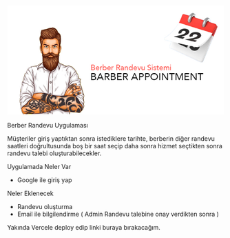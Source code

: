 ![alt text](https://github.com/agkayacaner/next-barber/blob/main/public/cover.jpg)

Berber Randevu Uygulaması

Müşteriler giriş yaptıktan sonra istediklere tarihte, berberin diğer randevu saatleri doğrultusunda boş bir saat seçip daha sonra hizmet seçtikten sonra randevu talebi oluşturabilecekler.

Uygulamada Neler Var

- Google ile giriş yap

Neler Eklenecek

- Randevu oluşturma
- Email ile bilgilendirme ( Admin Randevu talebine onay verdikten sonra )

Yakında Vercele deploy edip linki buraya bırakacağım.
